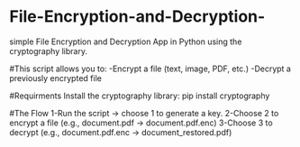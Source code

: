 # File-Encryption-and-Decryption-
simple File Encryption and Decryption App in Python using the cryptography library.

#This script allows you to:
  -Encrypt a file (text, image, PDF, etc.)
  -Decrypt a previously encrypted file

#Requirments
Install the cryptography library:
   pip install cryptography

#The Flow
  1-Run the script → choose 1 to generate a key.
  2-Choose 2 to encrypt a file (e.g., document.pdf → document.pdf.enc)
  3-Choose 3 to decrypt (e.g., document.pdf.enc → document_restored.pdf)
